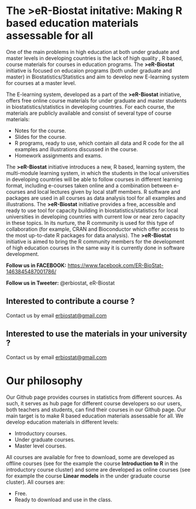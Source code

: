 # The >eR-Biostat initative: Making R based education materials assessable for all
One of the main problems in high education at both under graduate and master levels in developing countries is the lack of high quality , R based, course materials for courses in education programs. The **>eR-Biostat**  initiative is focused on educaion programs (both under graduate and master) in Biostatistics/Statistics and aim to develop new E-learning system for courses at a master level.

The E-learning system, developed as a part of the **>eR-Biostat**  initiative, offers free online course materials for under graduate and master students in biostatistics/statistics in developing countries. For each course, the materials are publicly available and consist of several type of course materials: 
* Notes for the course.
* Slides for the course.
* R programs, ready to use, which contain all data and R code for the all examples and illustrations discussed in the course.
* Homework assignments and exams.

The **>eR-Biostat** initiative introduces a new, R based, learning system, the multi-module learning system,  in which the students in the local universities in developing countries will be able to follow courses in different learning format, including e-courses taken online and a combination between e-courses and local lectures given by local staff members. R software and packages are used in all courses as data analysis tool for all examples and illustrations. The **>eR-Biostat**  initiative provides a free, accessible and ready to use tool for capacity building in biostatistics/statistics for local universities in developing countries with current low or near zero capacity in these topics. In its nurture, the R community is used for this type of collaboration (for example, CRAN and Bioconductor which offer access to the most up-to-date R packages for data analysis). The **>eR-Biostat**  initiative is aimed to bring the R community members for the development of high education courses in the same way it is currently done in software development.

**Follow us in FACEBOOK:** https://www.facebook.com/ER-BioStat-1463845487001786/

**Follow us in Tweeter:** @erbiostat, eR-Biostat

## Interested to contribute a course ?
Contact  us by email erbiostat@gmail.com

## Interested to  use the materials in your university ?
Contact us by email erbiostat@gmail.com

# Our philosophy
Our Github page provides courses in statistics from different sources.  As such, it serves as  hub page for different course developers  so our users, both teachers and students, can find their courses in our Github page. Our  main target is to make  R based education materials assessable for all. We develop education materials in different levels:
* Introductory courses.
* Under graduate courses.
* Master level courses.

All courses are available for free to download, some are developed as offline courses (see for the example the course **Introduction to R** in the introductory course cluster) and some are developed as online  courses (see for example the course **Linear models** in the under graduate course cluster).
All courses are:
* Free.
* Ready to download and use in the class.
